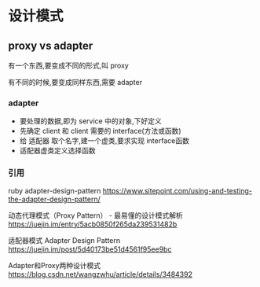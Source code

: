 # 设计模式

## proxy vs adapter

有一个东西,要变成不同的形式,叫 proxy

有不同的时候,要变成同样东西,需要 adapter

### adapter

+ 要处理的数据,即为 service 中的对象,下好定义
+ 先确定  client 和 client 需要的 interface(方法或函数)
+ 给 适配器 取个名字,建一个虚类,要求实现 interface函数
+ 适配器虚类定义选择函数

### 引用

ruby adapter-design-pattern
https://www.sitepoint.com/using-and-testing-the-adapter-design-pattern/

动态代理模式（Proxy Pattern） - 最易懂的设计模式解析
https://juejin.im/entry/5acb0850f265da239531482b

适配器模式 Adapter Design Pattern
https://juejin.im/post/5d40173be51d4561f95ee9bc

Adapter和Proxy两种设计模式
https://blog.csdn.net/wangzwhu/article/details/3484392
